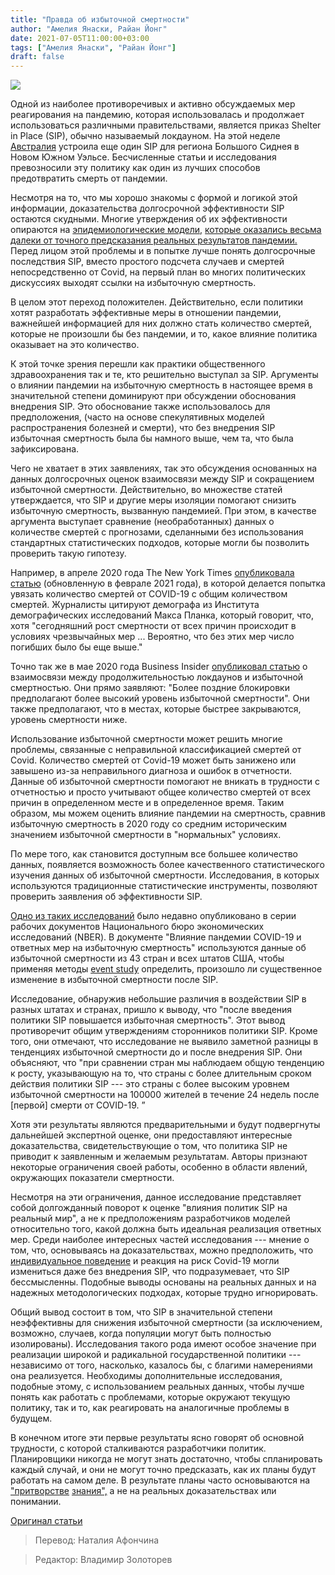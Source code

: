 ```yaml
---
title: "Правда об избыточной смертности"
author: "Амелия Янаски, Райан Йонг"
date: 2021-07-05T11:00:00+03:00
tags: ["Амелия Янаски", "Райан Йонг"]
draft: false
---
```

![](https://www.aier.org/wp-content/uploads/2021/06/truth-800x508.jpg)

Одной из наиболее противоречивых и активно обсуждаемых мер реагирования на пандемию, которая использовалась и продолжает использоваться различными правительствами, является приказ Shelter in Place (SIP), обычно называемый локдауном. На этой неделе [Австралия](https://www.reuters.com/business/healthcare-pharmaceuticals/australias-perth-city-locks-down-stepped-up-fight-against-delta-virus-variant-2021-06-29/) устроила еще один SIP для региона Большого Сиднея в Новом Южном Уэльсе. Бесчисленные статьи и исследования превозносили эту политику как один из лучших способов предотвратить смерть от пандемии.

Несмотря на то, что мы хорошо знакомы с формой и логикой этой информации, доказательства долгосрочной эффективности SIP остаются скудными. Многие утверждения об их эффективности опираются на [эпидемиологические модели,](https://www.aier.org/article/the-failure-of-imperial-college-modeling-is-far-worse-than-we-knew/) [которые оказались весьма далеки от точного предсказания реальных результатов пандемии.](https://www.aier.org/article/imperial-college-predicted-catastrophe-in-every-country-on-earth-then-the-models-failed/) Перед лицом этой проблемы и в попытке лучше понять долгосрочные последствия SIP, вместо простого подсчета случаев и смертей непосредственно от Covid, на первый план во многих политических дискуссиях выходят ссылки на избыточную смертность.

В целом этот переход положителен. Действительно, если политики хотят разработать эффективные меры в отношении пандемии, важнейшей информацией для них должно стать количество смертей, которые не произошли бы без пандемии, и то, какое влияние политика оказывает на это количество.

К этой точке зрения перешли как практики общественного здравоохранения так и те, кто решительно выступал за SIP. Аргументы о влиянии пандемии на избыточную смертность в настоящее время в значительной степени доминируют при обсуждении обоснования внедрения SIP. Это обоснование также использовалось для предположения, (часто на основе спекулятивных моделей распространения болезней и смерти), что без внедрения SIP избыточная смертность была бы намного выше, чем та, что была зафиксирована.

Чего не хватает в этих заявлениях, так это обсуждения основанных на данных долгосрочных оценок взаимосвязи между SIP и сокращением избыточной смертности. Действительно, во множестве статей утверждается, что SIP и другие меры изоляции помогают снизить избыточную смертность, вызванную пандемией. При этом, в качестве аргумента выступает сравнение (необработанных) данных о количестве смертей с прогнозами, сделанными без использования стандартных статистических подходов, которые могли бы позволить проверить такую гипотезу.

Например, в апреле 2020 года The New York Times [опубликовала статью](https://www.nytimes.com/interactive/2020/04/21/world/coronavirus-missing-deaths.html) (обновленную в феврале 2021 года), в которой делается попытка увязать количество смертей от COVID-19 с общим количеством смертей. Журналисты цитируют демографа из Института демографических исследований Макса Планка, который говорит, что, хотя "сегодняшний рост смертности от всех причин происходит в условиях чрезвычайных мер ... Вероятно, что без этих мер число погибших было бы еще выше."

Точно так же в мае 2020 года Business Insider [опубликовал статью](https://www.businessinsider.com/coronavirus-lockdown-lateness-excess-deaths-correlated-chart-2020-5) о взаимосвязи между продолжительностью локдаунов и избыточной смертностью. Они прямо заявляют: "Более поздние блокировки предполагают более высокий уровень избыточной смертности". Они также предполагают, что в местах, которые быстрее закрываются, уровень смертности ниже.

Использование избыточной смертности может решить многие проблемы, связанные с неправильной классификацией смертей от Covid. Количество смертей от Covid-19 может быть занижено или завышено из-за неправильного диагноза и ошибок в отчетности. Данные об избыточной смертности помогают не вникать в трудности с отчетностью и просто учитывают общее количество смертей от всех причин в определенном месте и в определенное время. Таким образом, мы можем оценить влияние пандемии на смертность, сравнив избыточную смертность в 2020 году со средним историческим значением избыточной смертности в "нормальных" условиях.

По мере того, как становится доступным все большее количество данных, появляется возможность более качественного статистического изучения данных об избыточной смертности. Исследования, в которых используются традиционные статистические инструменты, позволяют проверить заявления об эффективности SIP.

[Одно из таких исследований](https://www.nber.org/system/files/working_papers/w28930/w28930.pdf) было недавно опубликовано в серии рабочих документов Национального бюро экономических исследований (NBER). В документе "Влияние пандемии COVID-19 и ответных мер на избыточную смертность" используются данные об избыточной смертности из 43 стран и всех штатов США, чтобы применяя методы [event study](https://en.wikipedia.org/wiki/Event_study) определить, произошло ли существенное изменение в избыточной смертности после SIP.

Исследование, обнаружив небольшие различия в воздействии SIP в разных штатах и странах, пришло к выводу, что "после введения политики SIP повышается избыточная смертность". Этот вывод противоречит общим утверждениям сторонников политики SIP. Кроме того, они отмечают, что исследование не выявило заметной разницы в тенденциях избыточной смертности до и после внедрения SIP. Они объясняют, что "при сравнении стран мы наблюдаем общую тенденцию к росту, указывающую на то, что страны с более длительным сроком действия политики SIP --- это страны с более высоким уровнем избыточной смертности на 100000 жителей в течение 24 недель после [первой] смерти от COVID-19. ”

Хотя эти результаты являются предварительными и будут подвергнуты дальнейшей экспертной оценке, они предоставляют интересные доказательства, свидетельствующие о том, что политика SIP не приводит к заявленным и желаемым результатам. Авторы признают некоторые ограничения своей работы, особенно в области явлений, окружающих показатели смертности.

Несмотря на эти ограничения, данное исследование представляет собой долгожданный поворот к оценке "влияния политик SIP на реальный мир", а не к предположениям разработчиков моделей относительно того, какой должна быть идеальная реализация ответных мер. Среди наиболее интересных частей исследования --- мнение о том, что, основываясь на доказательствах, можно предположить, что [индивидуальное поведение](https://reason.com/2020/06/30/did-covid-19-lockdowns-reach-back-in-time-to-affect-behavior-before-they-were-imposed/?itm_source=parsely-api) и реакция на риск Covid-19 могли измениться даже без внедрения SIP, что подразумевает, что SIP бессмысленны. Подобные выводы основаны на реальных данных и на надежных методологических подходах, которые трудно игнорировать.

Общий вывод состоит в том, что SIP в значительной степени неэффективны для снижения избыточной смертности (за исключением, возможно, случаев, когда популяции могут быть полностью изолированы). Исследования такого рода имеют особое значение при реализации широкой и радикальной государственной политики --- независимо от того, насколько, казалось бы, с благими намерениями она  реализуется. Необходимы дополнительные исследования, подобные этому, с использованием реальных данных, чтобы лучше понять как  работать с проблемами, которые окружают текущую политику, так и то, как реагировать на аналогичные проблемы в будущем.

В конечном итоге эти первые результаты ясно говорят об основной трудности, с которой сталкиваются разработчики политик. Планировщики никогда не могут знать достаточно, чтобы спланировать каждый случай, и они не могут точно предсказать, как их планы будут работать на самом деле. В результате планы часто основываются на ["притворстве](https://mises.org/library/pretense-knowledge) [знания",](https://www.aier.org/article/too-many-experts-too-little-knowledge/) а не на реальных доказательствах или понимании.

[Оригинал статьи](https://www.aier.org/article/the-truth-about-excess-deaths/)

> Перевод: Наталия Афончина

> Редактор: Владимир Золоторев
